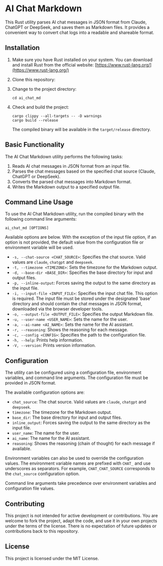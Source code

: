 # AI Chat Markdown

This Rust utility parses AI chat messages in JSON format from Claude, ChatGPT or DeepSeek, and saves them as Markdown files. It provides a convenient way to convert chat logs into a readable and shareable format.

## Installation

1. Make sure you have Rust installed on your system. You can download and install Rust from the official website: [https://www.rust-lang.org/](https://www.rust-lang.org/)

2. Clone this repository:

3. Change to the project directory:

   ```
   cd ai_chat_md
   ```

4. Check and build the project:

   ```
   cargo clippy --all-targets -- -D warnings
   cargo build --release
   ```

   The compiled binary will be available in the `target/release` directory.

## Basic Functionality

The AI Chat Markdown utility performs the following tasks:

1. Reads AI chat messages in JSON format from an input file.
2. Parses the chat messages based on the specified chat source (Claude, ChatGPT or DeepSeek).
3. Converts the parsed chat messages into Markdown format.
4. Writes the Markdown output to a specified output file.

## Command Line Usage

To use the AI Chat Markdown utility, run the compiled binary with the following command line arguments:

```
ai_chat_md [OPTIONS]
```

Available options are below. With the exception of the input file option, if an option is not provided, the default value from the configuration file or environment variable will be used.

- `-s, --chat-source <CHAT_SOURCE>`: Specifies the chat source. Valid values are `claude`, `chatgpt` and `deepseek`.
- `-t, --timezone <TIMEZONE>`: Sets the timezone for the Markdown output.
- `-d, --base-dir <BASE_DIR>`: Specifies the base directory for input and output files.
- `-p, --inline-output`: Forces saving the output to the same directory as the input file.
- `-i, --input-file <INPUT_FILE>`: Specifies the input chat file. This option is required. The input file must be stored under the designated 'base' directory and should contain the chat messages in JSON format, downloaded via the browser developer tools.
- `-o, --output-file <OUTPUT_FILE>`: Specifies the output Markdown file.
- `-u, --user-name <USER_NAME>`: Sets the name for the user.
- `-a, --ai-name <AI_NAME>`: Sets the name for the AI assistant.
- `-r, --reasoning`: Shows the reasoning for each message.
- `-c, --config <CONFIG>`: Specifies the path to the configuration file.
- `-h, --help`: Prints help information.
- `-V, --version`: Prints version information.

## Configuration

The utility can be configured using a configuration file, environment variables, and command line arguments. The configuration file must be provided in JSON format.

The available configuration options are:

- `chat_source`: The chat source. Valid values are `claude`, `chatgpt` and `deepseek`.
- `timezone`: The timezone for the Markdown output.
- `base_dir`: The base directory for input and output files.
- `inline_output`: Forces saving the output to the same directory as the input file.
- `user_name`: The name for the user.
- `ai_name`: The name for the AI assistant.
- `reasoning`: Shows the reasoning (chain of thought) for each message if available.

Environment variables can also be used to override the configuration values. The environment variable names are prefixed with `CHAT_` and use underscores as separators. For example, `CHAT_CHAT_SOURCE` corresponds to the `chat_source` configuration option.

Command line arguments take precedence over environment variables and configuration file values.

## Contributing

This project is not intended for active development or contributions. You are welcome to fork the project, adapt the code, and use it in your own projects under the terms of the license. There is no expectation of future updates or contributions back to this repository.

## License

This project is licensed under the MIT License.

